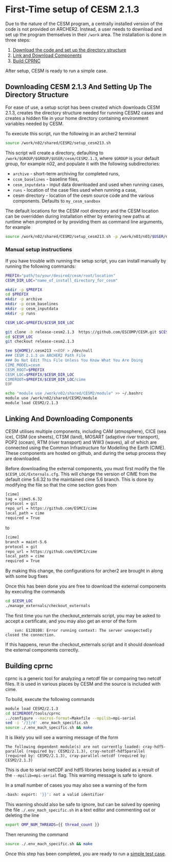 # First-Time setup of CESM 2.1.3

Due to the nature of the CESM program, a centrally installed version of the code is not provided on ARCHER2. Instead, a user needs to download and set up the program themselves in their `/work` area. The installation is done in three steps:

1. [Download the code and set up the directory structure](#downloading-cesm-2.1.3-and-setting-up-the-directory-structure)
2. [Link and Download Components](#linking-and-downloading-components)
3. [Build CPRNC](#building-cprnc)

After setup, CESM is ready to run a simple case.

## Downloading CESM 2.1.3 And Setting Up The Directory Structure

For ease of use, a setup script has been created which downloads CESM 2.1.3, creates the directory structure needed for running CESM2 cases and creates a hidden file in your home directory containing environment variables needed by CESM.

To execute this script, run the following in an archer2 terminal

```bash
source /work/n02/shared/CESM2/setup_cesm213.sh
```

This script will create a directory, defaulting to `/work/$GROUP/$GROUP/$USER/cesm/CESM2.1.3`, where `$GROUP` is your default group, for example n02, and populate it with the following subdirectories:
* `archive` - short-term archiving for completed runs,
* `ccsm_baselines` - baseline files,
* `cesm_inputdata` - input data downloaded and used when running cases,
* `runs` - location of the case files used when running a case,
* cesm directory - location of the cesm source code and the various components. Defaults to `my_cesm_sandbox`

The default locations for the CESM root directory and the CESM location can be overridden during installation either by entering new paths at runtime when prompted or by providing them as command line arguments, for example

```bash
source /work/n02/shared/CESM2/setup_cesm213.sh -p /work/n03/n03/$USER/CESM213 -l cesm_prog
```

### Manual setup instructions

If you have trouble with running the setup script, you can install manually by running the following commands:

```bash
PREFIX="path/to/your/desired/cesm/root/location"
CESM_DIR_LOC="name_of_install_directory_for_cesm"

mkdir -p $PREFIX
cd $PREFIX
mkdir -p archive
mkdir -p ccsm_baselines
mkdir -p cesm_inputdata
mkdir -p runs

CESM_LOC=$PREFIX/$CESM_DIR_LOC

git clone -b release-cesm2.1.3  https://github.com/ESCOMP/CESM.git $CESM_LOC
cd $CESM_LOC
git checkout release-cesm2.1.3

tee ${HOME}/.cesm213 <<EOF > /dev/null
### CESM 2.1.3 on ARCHER2 Path File
### Do Not Edit This File Unless You Know What You Are Doing
CIME_MODEL=cesm
CESM_ROOT=$PREFIX
CESM_LOC=$PREFIX/$CESM_DIR_LOC
CIMEROOT=$PREFIX/$CESM_DIR_LOC/cime
EOF

echo "module use /work/n02/shared/CESM2/module" >> ~/.bashrc
module use /work/n02/shared/CESM2/module
module load CESM2/2.1.3
```

## Linking And Downloading Components

CESM utilises multiple components, including CAM (atmosphere), CICE (sea ice), CISM (ice sheets), CTSM (land), MOSART (adaptive river transport), POP2 (ocean), RTM (river transport) and WW3 (waves), all of which are connected using the Common Infrastructure for Modelling the Earth (CIME). These components are hosted on github, and during the setup process they are downloaded.

Before downloading the external components, you must first modify the file `$CESM_LOC/Externals.cfg`. This will change the version of CIME from the default cime 5.6.32 to the maintained cime 5.6 branch. This is done by modifying the file so that the cime section goes from

```bash
[cime]
tag = cime5.6.32
protocol = git
repo_url = https://github.com/ESMCI/cime
local_path = cime
required = True
```

to

```bash
[cime]
branch = maint-5.6
protocol = git
repo_url = https://github.com/ESMCI/cime
local_path = cime
required = True
```

By making this change, the configurations for archer2 are brought in along with some bug fixes

Once this has been done you are free to download the external components by executing the commands

```bash
cd $CESM_LOC
./manage_externals/checkout_externals
```

The first time you run the checkout_externals script, you may be asked to accept a certificate, and you may also get an error of the form

```
    svn: E120108: Error running context: The server unexpectedly closed the connection.
```
If this happens, rerun the checkout_externals script and it should download the external components correctly.

## Building cprnc

cprnc is a generic tool for analyzing a netcdf file or comparing two netcdf files. It is used in various places by CESM and the source is included with cime.

To build, execute the following commands

```bash
module load CESM2/2.1.3
cd $CIMEROOT/tools/cprnc
../configure --macros-format=Makefile --mpilib=mpi-serial
sed -i '/}}/d' .env_mach_specific.sh
source ./.env_mach_specific.sh && make
```

It is likely you will see a warning message of the form

```
The following dependent module(s) are not currently loaded: cray-hdf5-parallel (required by: CESM2/2.1.3), cray-netcdf-hdf5parallel (required by: CESM2/2.1.3), cray-parallel-netcdf (required by: CESM2/2.1.3)
```

This is due to serial netCDF and hdf5 libraries being loaded as a result of the `--mpilib=mpi-serial` flag. This warning message is safe to ignore.

In a small number of cases you may also see a warning of the form

```bash
-bash: export: '}}': not a valid identifier
```

This warning should also be safe to ignore, but can be solved by opening the file `./.env_mach_specific.sh` in a text editor and commenting out or deleting the line

```bash
export OMP_NUM_THREADS={{ thread_count }}
```

Then rerunning the command

```bash
source ./.env_mach_specific.sh && make
```

Once this step has been completed, you are ready to run a [simple test case](cesm213_run.md).
